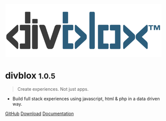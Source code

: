 <!-- _coverpage.md -->

![logo](_media/divblox-logo-1.png)

# divblox <small>1.0.5</small>

> Create experiences. Not just apps.

- Build full stack experiences using javascript, html & php in a data driven way.

[GitHub](https://github.com/divblox/divblox/)
[Download](https://github.com/divblox/divblox/)
[Documentation](#what-is-divblox)
